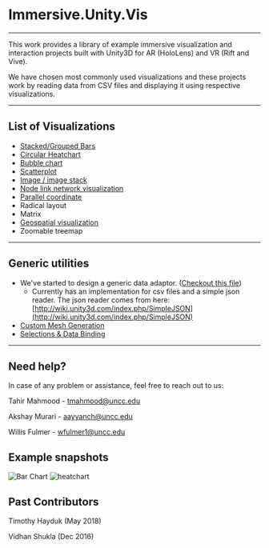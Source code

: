 # Immersive.Unity.Vis

---

This work provides a library of example immersive visualization and interaction projects built with Unity3D for AR (HoloLens) and VR (Rift and Vive).

We have chosen most commonly used visualizations and these projects work by reading data from CSV files and displaying it using respective visualizations.

---

## List of Visualizations

 - [Stacked/Grouped Bars](https://github.com/ImmersiveAnalyticsUNCC/Unity.Vis/wiki/Stacked-Bar-Chart)
 - [Circular Heatchart](https://github.com/ImmersiveAnalyticsUNCC/Unity.Vis/wiki/Circular-Heatchart)
 - [Bubble chart](https://github.com/ImmersiveAnalyticsUNCC/Unity.Vis/wiki/Bubble-Chart)
 - [Scatterplot](https://github.com/ImmersiveAnalyticsUNCC/Unity.Vis/wiki/Scatterplot)
 - [Image / image stack](https://github.com/ImmersiveAnalyticsUNCC/Immersive.Unity.Vis/wiki/Stacked-Images)
 - [Node link network visualization](https://github.com/ImmersiveAnalyticsUNCC/Immersive.Unity.Vis/wiki/Node-link-network-visualization)
 - [Parallel coordinate](https://github.com/ImmersiveAnalyticsUNCC/Unity.Vis/wiki/Parallel-Coordinate-Graph)
 - Radical layout
 - Matrix
 - [Geospatial visualization](https://github.com/ImmersiveAnalyticsUNCC/Immersive.Unity.Vis/wiki/GeoSpatial-Vis)
 - Zoomable treemap

---



## Generic utilities

- We've started to design a generic data adaptor. ([Checkout this file](https://github.com/ImmersiveAnalyticsUNCC/Unity.Vis/blob/master/DataAdapter.cs))
    - Currently has an implementation for csv files and a simple json reader. The json reader comes from here: [http://wiki.unity3d.com/index.php/SimpleJSON](http://wiki.unity3d.com/index.php/SimpleJSON)
- [Custom Mesh Generation]()
- [Selections & Data Binding](https://github.com/ImmersiveAnalyticsUNCC/Unity.Vis/wiki/Selection-and-data-binding)

---

## Need help?

In case of any problem or assistance, feel free to reach out to us:

Tahir Mahmood - tmahmood@uncc.edu

Akshay Murari - aayyanch@uncc.edu

Willis Fulmer - wfulmer1@uncc.edu

## Example snapshots

![Bar Chart](https://github.com/ImmersiveAnalyticsUNCC/Immersive.Unity.Vis/blob/master/Stacked_Bars/barChart.png)
![heatchart](https://github.com/ImmersiveAnalyticsUNCC/Immersive.Unity.Vis/blob/master/Circular_Heatchart/Circular_Heatchart_Example.png)

## Past Contributors

Timothy Hayduk (May 2018)

Vidhan Shukla (Dec 2016)
